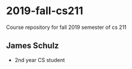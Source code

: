 # 2019-fall-cs211
Course repository for fall 2019 semester of cs 211
## James Schulz
* 2nd year CS student
